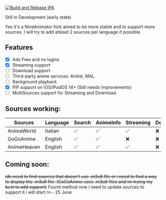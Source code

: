 [![Build and Release IPA](https://github.com/cranci1/AnimeLounge/actions/workflows/build.yml/badge.svg)](https://github.com/cranci1/AnimeLounge/actions/workflows/build.yml)

Still in Development (early state)

Yes it's a NineAnimator fork aimed to be more stable and to support more sources. I will try to add atleast 2 sources per language if possible

## Features

- [x] Ads Free and no logins
- [x] Streaming support
- [ ] Download support
- [ ] Third-party anime services: Anilist, MAL
- [ ] Background playback
- [x] PiP support on iOS/iPadOS 14+ (Still needs improvements)
- [ ] MultiSources support for Streaming and Download

## Sources working:

| Sources                       | Language     | Search     | AnimeInfo  | Streaming | Download |
| ----------------------------- | -----------  | --------   | -------    | ------    | -------- |
| AnimeWorld                    | Italian      | ✅         | ✅         |   ✅      | :x:      |
| GoGoAnime                     | English      | ✅         | ✅         |   :x:     | :x:      |
| AnimeHeaven                   | English      | ✅         | ✅         |   ✅      | :x:      |

## Coming soon:

~~idk need to find sources that doesn't use .m3u8 file or i need to find a way to display the .m3u8 file. (GoGoAnime uses .m3u8 files and im trying my best to add support)~~ Found method now i need to update sources to support it i will start rn - 25 June
